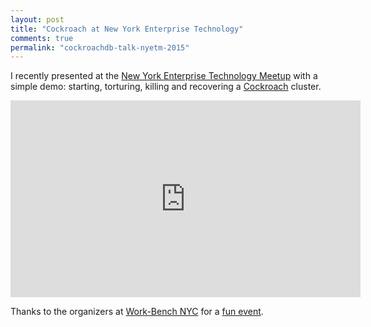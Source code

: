 ```yaml
---
layout: post
title: "Cockroach at New York Enterprise Technology"
comments: true
permalink: "cockroachdb-talk-nyetm-2015"
---
```


I recently presented at the [New York Enterprise Technology Meetup](http://nyetm.com) with a simple demo: starting, torturing, killing and recovering a [Cockroach](http://github.com/cockroachdb/cockroach) cluster.

<iframe width="560" height="315" src="https://www.youtube.com/embed/SXAEZlpsHNE" frameborder="0" allowfullscreen></iframe>

Thanks to the organizers at [Work-Bench NYC](http://www.work-bench.com/) for a [fun event](http://www.work-bench.com/blog/2015/06/17/introducing-the-new-nyetm-home/).
